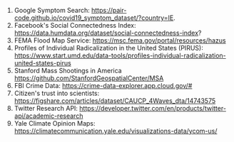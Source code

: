 1. Google Symptom Search: https://pair-code.github.io/covid19_symptom_dataset/?country=IE. 
2. Facebook's Social Connectedness Index: https://data.humdata.org/dataset/social-connectedness-index? 
3. FEMA Flood Map Service: https://msc.fema.gov/portal/resources/hazus
4. Profiles of Individual Radicalization in the United States (PIRUS): https://www.start.umd.edu/data-tools/profiles-individual-radicalization-united-states-pirus 
5. Stanford Mass Shootings in America https://github.com/StanfordGeospatialCenter/MSA 
6. FBI Crime Data: https://crime-data-explorer.app.cloud.gov/# 
7. Citizen's trust into scientists: https://figshare.com/articles/dataset/CAUCP_4Waves_dta/14743575 
8. Twitter Research API: https://developer.twitter.com/en/products/twitter-api/academic-research 
9. Yale Climate Opinion Maps: https://climatecommunication.yale.edu/visualizations-data/ycom-us/
